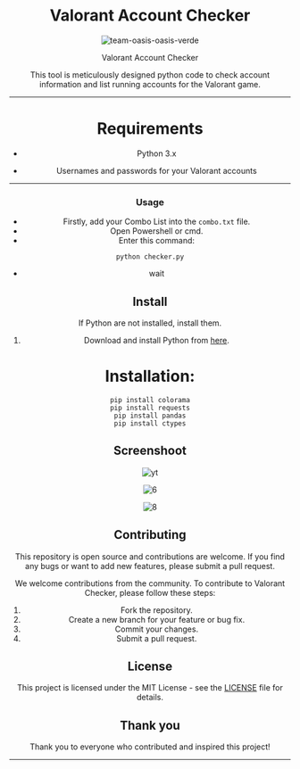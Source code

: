 

<div align="center">


# Valorant Account Checker

![team-oasis-oasis-verde](https://github.com/MuckPro/twitter-chkckr/assets/138373919/95b31646-e506-4c61-b0e7-2340a84d56fb)


Valorant Account Checker

This tool is meticulously designed python code to check account information and list running accounts for the Valorant game.

---

# Requirements

- Python 3.x

- Usernames and passwords for your Valorant accounts


---

### Usage

- Firstly, add your Combo List into the ```combo.txt``` file.
- Open Powershell or cmd.
- Enter this command:
```shell
python checker.py
```
- wait

## Install 

If  Python are not installed, install them.

1. Download and install Python from [here](https://www.python.org/downloads/).

# Installation:
```
pip install colorama
pip install requests
pip install pandas
pip install ctypes
```

## Screenshoot
![yt](https://github.com/MuckPro/twitter-chkckr/assets/138373919/350e92d0-fd6f-4c3a-9188-66661208257f)

![6](https://github.com/MuckPro/twitter-chkckr/assets/138373919/414b3bc7-1f89-4624-ba52-d34ad3d91f15)

![8](https://github.com/MuckPro/twitter-chkckr/assets/138373919/bb0fc6e0-814f-4063-9d86-2c61bdb92b87)



## Contributing

This repository is open source and contributions are welcome. If you find any bugs or want to add new features, please submit a pull request.

We welcome contributions from the community. To contribute to Valorant Checker, please follow these steps:

1. Fork the repository.
2. Create a new branch for your feature or bug fix.
3. Commit your changes.
4. Submit a pull request. 

<h2> License </h2>

This project is licensed under the MIT License - see the [LICENSE](LICENSE) file for details.

## Thank you

Thank you to everyone who contributed and inspired this project!

---